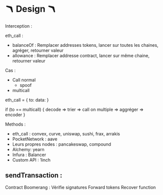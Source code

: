 # 🪃 Design 🪃


Interception :

eth_call :
- balanceOf : Remplacer addresses tokens, lancer sur toutes les chaines, agréger, retourner valeur
- allowance : Remplacer addresse contract, lancer sur même chaine, retourner valeur

Cas :
- Call normal
    - spoof
- multicall


eth_call = {
    to:
    data:
}

if (to == multicall) {
    decode => trier => call on multiple => aggréger => encoder
}












Methods :
- eth_call : convex, curve, uniswap, sushi, frax, arrakis
- PocketNetwork : aave
- Leurs propres nodes : pancakeswap, compound 
- Alchemy: yearn
- Infura : Balancer
- Custom API : 1inch



sendTransaction :
- 




Contract Boomerang :
Vérifie signatures
Forward tokens
Recover function